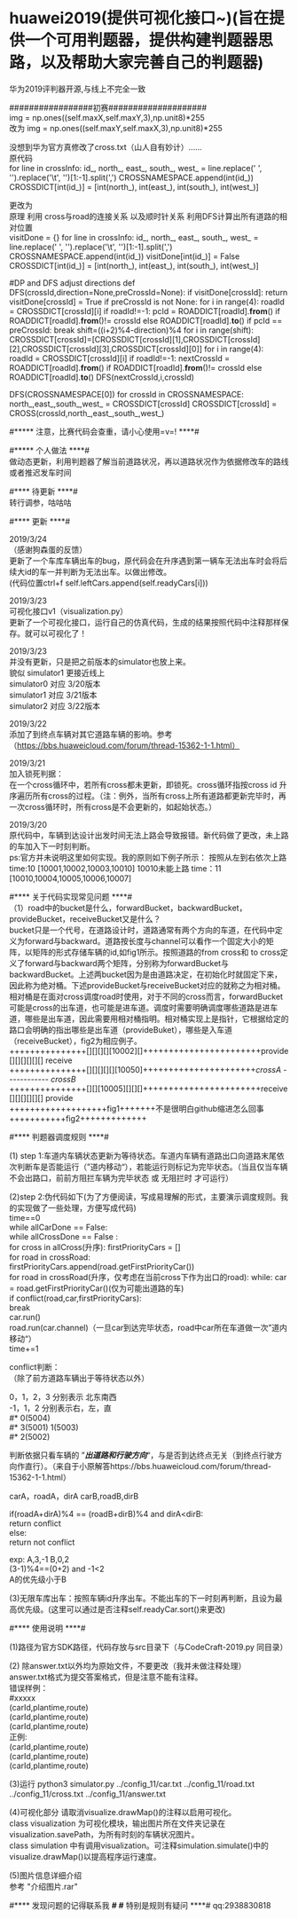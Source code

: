 # huawei2019(提供可视化接口~)(旨在提供一个可用判题器，提供构建判题器思路，以及帮助大家完善自己的判题器)
华为2019评判器开源,与线上不完全一致


#################初赛####################                
img = np.ones((self.maxX,self.maxY,3),np.unit8)*255      
改为
img = np.ones((self.maxY,self.maxX,3),np.unit8)*255

 
没想到华为官方真修改了cross.txt（山人自有妙计）......                                                  
原代码             
for line in crossInfo:
    id_, north_, east_, south_, west_ = line.replace(' ', '').replace('\t', '')[1:-1].split(',')
    CROSSNAMESPACE.append(int(id_))
    CROSSDICT[int(id_)] = [int(north_), int(east_), int(south_), int(west_)]
                  
更改为      
原理 利用 cross与road的连接关系 以及顺时针关系 利用DFS计算出所有道路的相对位置                            
visitDone = {}
for line in crossInfo:
    id_, north_, east_, south_, west_ = line.replace(' ', '').replace('\t', '')[1:-1].split(',')
    CROSSNAMESPACE.append(int(id_))
    visitDone[int(id_)] = False
    CROSSDICT[int(id_)] = [int(north_), int(east_), int(south_), int(west_)]

#DP and DFS adjust directions
def DFS(crossId,direction=None,preCrossId=None):
    if visitDone[crossId]:
        return
    visitDone[crossId] = True
    if preCrossId is not None:
        for i in range(4):
            roadId = CROSSDICT[crossId][i]
            if roadId!=-1:
                pcId = ROADDICT[roadId].__from__() if ROADDICT[roadId].__from__()!= crossId else ROADDICT[roadId].__to__()
                if pcId == preCrossId:
                    break
        shift=((i+2)%4-direction)%4
        for i in range(shift):
            CROSSDICT[crossId]=[CROSSDICT[crossId][1],CROSSDICT[crossId][2],CROSSDICT[crossId][3],CROSSDICT[crossId][0]]
    for i in range(4):
        roadId = CROSSDICT[crossId][i]
        if roadId!=-1:
            nextCrossId = ROADDICT[roadId].__from__() if ROADDICT[roadId].__from__()!= crossId else ROADDICT[roadId].__to__()
            DFS(nextCrossId,i,crossId)

DFS(CROSSNAMESPACE[0])
for crossId in CROSSNAMESPACE:
    north_,east_,south_,west_ = CROSSDICT[crossId]
    CROSSDICT[crossId] = CROSS(crossId,north_,east_,south_,west_)

















#***** 注意，比赛代码会查重，请小心使用=v=! ****#



#***** 个人做法 ****#     
做动态更新，利用判题器了解当前道路状况，再以道路状况作为依据修改车的路线或者推迟发车时间



#**** 待更新 ****#               
转行调参，咕咕咕

#**** 更新 ****#       

2019/3/24    
（感谢狗森蛋的反馈）     
更新了一个车库车辆出车的bug，原代码会在升序遇到第一辆车无法出车时会将后续大id的车一并判断为无法出车。以做出修改。     
(代码位置ctrl+f self.leftCars.append(self.readyCars[i]))


2019/3/23  
可视化接口v1（visualization.py）      
更新了一个可视化接口，运行自己的仿真代码，生成的结果按照代码中注释那样保存。就可以可视化了！     

2019/3/23   
并没有更新，只是把之前版本的simulator也放上来。    
貌似 simulator1 更接近线上     
simulator0 对应 3/20版本         
simulator1 对应 3/21版本     
simulator2 对应 3/22版本    


2019/3/22  
添加了到终点车辆对其它道路车辆的影响。参考（https://bbs.huaweicloud.com/forum/thread-15362-1-1.html）

2019/3/21  
加入锁死判据：  
    在一个cross循环中，若所有cross都未更新，即锁死。cross循环指按cross id 升序遍历所有cross的过程。（注：例外，当所有cross上所有道路都更新完毕时，再一次cross循环时，所有cross是不会更新的，如起始状态。）

2019/3/20    
原代码中，车辆到达设计出发时间无法上路会导致报错。新代码做了更改，未上路的车加入下一时刻判断。  
ps:官方并未说明这里如何实现。我的原则如下例子所示：
             按照从左到右依次上路
time:10 [10001,10002,10003,10010] 10010未能上路
time：11 [10010,10004,10005,10006,10007]


#**** 关于代码实现常见问题 ****#             
（1）road中的bucket是什么，forwardBucket，backwardBucket，provideBucket，receiveBucket又是什么？           
    bucket只是一个代号，在道路设计时，道路通常有两个方向的车道，在代码中定义为forward与backward。道路按长度与channel可以看作一个固定大小的矩阵，以矩阵的形式存储车辆的id,如fig1所示。按照道路的from cross和 to cross定义了forward与backward两个矩阵，分别称为forwardBucket与backwardBucket。上述两bucket因为是由道路决定，在初始化时就固定下来，因此称为绝对桶。下述provideBucket与receiveBucket对应的就称之为相对桶。相对桶是在面对cross调度road时使用，对于不同的cross而言，forwardBucket可能是cross的出车道，也可能是进车道。调度时需要明确调度哪些道路是进车道，哪些是出车道，因此需要用相对桶指明。相对桶实现上是指针，它根据给定的路口会明确的指出哪些是出车道（provideBuket），哪些是入车道（receiveBucket），fig2为相应例子。       
 +++++++++++++++[][][][][10002][]+++++++++++++++++++++++provide	[][][][][][] receive             
 +++++++++++++++[][][][][][10050]++++++++++++++++++++++*crossA*	------------ *crossB*                
 +++++++++++++++[][][10005][][][]+++++++++++++++++++++++receive	[][][][][][] provide               
 +++++++++++++++++++fig1+++++++不是很明白github缩进怎么回事+++++++++++fig2+++++++++++++



#**** 判题器调度规则 ****#

(1) step 1:车道内车辆状态更新为等待状态。车道内车辆有道路出口向道路末尾依次判断车是否能运行（”道内移动“），若能运行则标记为完毕状态。（当且仅当车辆不会出路口，前前方阻拦车辆为完毕状态 或 无阻拦时 才可运行） 

(2)step 2:伪代码如下(为了方便阅读，写成易理解的形式，主要演示调度规则。我的实现做了一些处理，方便写成代码)      
time==0     
while allCarDone == False:   
    while allCrossDone == False :   
		for cross in allCross(升序):
			firstPriorityCars = []    
			for road in crossRoad:    
				firstPriorityCars.append(road.getFirstPriorityCar())    
			for road in crossRoad(升序，仅考虑在当前cross下作为出口的road):
				while:
					car = road.getFirstPriorityCar()(仅为可能出道路的车)    
					if conflict(road,car,firstPriorityCars):    
						break  
					car.run()  
					road.run(car.channel)（一旦car到达完毕状态，road中car所在车道做一次”道内移动“）  	    
	time+=1  


conflict判断：   
（除了前方道路车辆出于等待状态以外）

0，1，2，3 分别表示 北东南西  
-1，1，2 分别表示右，左，直  
#*           0(5004)  
#*   3(5001)         1(5003)  
#*           2(5002)  


判断依据只看车辆的 ”***出道路和行驶方向***“，与是否到达终点无关（到终点行驶方向作直行）。（来自于小原解答https://bbs.huaweicloud.com/forum/thread-15362-1-1.html）

carA，roadA，dirA  carB,roadB,dirB

if(roadA+dirA)%4 == (roadB+dirB)%4 and dirA<dirB:  
    return conflict   
else:    
    return not conflict  

exp:
A,3,-1  B,0,2   
(3-1)%4==(0+2) and -1<2     
A的优先级小于B


(3)无限车库出车：按照车辆id升序出车。不能出车的下一时刻再判断，且设为最高优先级。(这里可以通过是否注释self.readyCar.sort()来更改)
            



#**** 使用说明 ****#

(1)路径为官方SDK路径，代码存放与src目录下（与CodeCraft-2019.py 同目录）

(2)
除answer.txt以外均为原始文件，不要更改（我并未做注释处理）   
answer.txt格式为提交答案格式，但是注意不能有注释。    
错误样例：   
#xxxxx   
(carId,plantime,route)   
(carId,plantime,route)    
(carId,plantime,route)    
正例:    
(carId,plantime,route)   
(carId,plantime,route)   
(carId,plantime,route)   

(3)运行
python3 simulator.py ../config_11/car.txt ../config_11/road.txt ../config_11/cross.txt ../config_11/answer.txt

(4)可视化部分
请取消visualize.drawMap()的注释以启用可视化。     
class visualization 为可视化模块，输出图片所在文件夹记录在visualization.savePath，为所有时刻的车辆状况图片。    
class simulation 中有调用visualization。可注释simulation.simulate()中的 visualize.drawMap()以提高程序运行速度。    

(5)图片信息详细介绍    
参考   "介绍图片.rar"

#**** 发现问题的记得联系我 ****#
#**** 特别是规则有疑问 ****#
qq:2938830818
